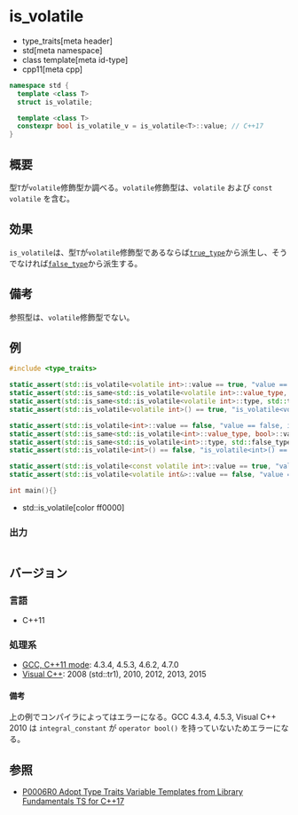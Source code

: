 # is_volatile
* type_traits[meta header]
* std[meta namespace]
* class template[meta id-type]
* cpp11[meta cpp]

```cpp
namespace std {
  template <class T>
  struct is_volatile;

  template <class T>
  constexpr bool is_volatile_v = is_volatile<T>::value; // C++17
}
```

## 概要
型`T`が`volatile`修飾型か調べる。`volatile`修飾型は、`volatile` および `const volatile` を含む。


## 効果
`is_volatile`は、型`T`が`volatile`修飾型であるならば[`true_type`](true_type.md)から派生し、そうでなければ[`false_type`](false_type.md)から派生する。


## 備考
参照型は、`volatile`修飾型でない。


## 例
```cpp example
#include <type_traits>

static_assert(std::is_volatile<volatile int>::value == true, "value == true, volatile int is volatile-qualified");
static_assert(std::is_same<std::is_volatile<volatile int>::value_type, bool>::value, "value_type == bool");
static_assert(std::is_same<std::is_volatile<volatile int>::type, std::true_type>::value, "type == true_type");
static_assert(std::is_volatile<volatile int>() == true, "is_volatile<volatile int>() == true");

static_assert(std::is_volatile<int>::value == false, "value == false, int is not volatile-qualified");
static_assert(std::is_same<std::is_volatile<int>::value_type, bool>::value, "value_type == bool");
static_assert(std::is_same<std::is_volatile<int>::type, std::false_type>::value, "type == false_type");
static_assert(std::is_volatile<int>() == false, "is_volatile<int>() == false");

static_assert(std::is_volatile<const volatile int>::value == true, "value == true, const volatile int is volatile-qualified");
static_assert(std::is_volatile<volatile int&>::value == false, "value == true, volatile int& is not volatile-qualified");

int main(){}
```
* std::is_volatile[color ff0000]

### 出力
```
```

## バージョン
### 言語
- C++11

### 処理系
- [GCC, C++11 mode](/implementation.md#gcc): 4.3.4, 4.5.3, 4.6.2, 4.7.0
- [Visual C++](/implementation.md#visual_cpp): 2008 (std::tr1), 2010, 2012, 2013, 2015

#### 備考
上の例でコンパイラによってはエラーになる。GCC 4.3.4, 4.5.3, Visual C++ 2010 は `integral_constant` が `operator bool()` を持っていないためエラーになる。


## 参照
- [P0006R0 Adopt Type Traits Variable Templates from Library Fundamentals TS for C++17](http://www.open-std.org/jtc1/sc22/wg21/docs/papers/2015/p0006r0.html)
